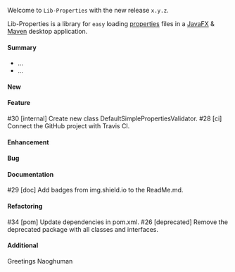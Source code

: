 Welcome to `Lib-Properties` with the new release `x.y.z`.

Lib-Properties is a library for `easy` loading [properties] files in a [JavaFX] 
&amp; [Maven] desktop application.



#### Summary
* ...
* ...



#### New



#### Feature
#30 [internal] Create new class DefaultSimplePropertiesValidator.
#28 [ci] Connect the GitHub project with Travis CI.



#### Enhancement



#### Bug



#### Documentation
#29 [doc] Add badges from img.shield.io to the ReadMe.md.



#### Refactoring
#34 [pom] Update dependencies in pom.xml.
#26 [deprecated] Remove the deprecated package with all classes and interfaces.



#### Additional



Greetings
Naoghuman



[//]: # (Issues which will be integrated in this release)



[//]: # (Links)
[JavaFX]:http://docs.oracle.com/javase/8/javase-clienttechnologies.htm
[Maven]:http://maven.apache.org/
[properties]:http://en.wikipedia.org/wiki/.properties

